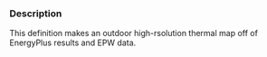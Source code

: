 ### Description 
This definition makes an outdoor high-rsolution thermal map off of EnergyPlus results and EPW data.
